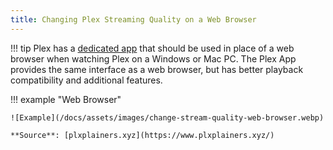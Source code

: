 ```yaml
---
title: Changing Plex Streaming Quality on a Web Browser
---
```


!!! tip
    Plex has a [dedicated app](https://www.plex.tv/en-au/media-server-downloads/?cat=plex+desktop&plat=windows#plex-app) that should be used in place of a web browser when watching Plex on a Windows or Mac PC. The Plex App provides the same interface as a web browser, but has better playback compatibility and additional features.

!!! example "Web Browser"

    ![Example](/docs/assets/images/change-stream-quality-web-browser.webp)

    **Source**: [plxplainers.xyz](https://www.plxplainers.xyz/)
